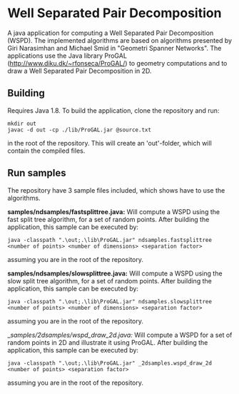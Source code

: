 # Well Separated Pair Decomposition
A java application for computing a Well Separated Pair Decomposition (WSPD). The implemented algorithms are based on algorithms presented by Giri Narasimhan and Michael Smid in "Geometri Spanner Networks".
The applications use the Java library ProGAL (http://www.diku.dk/~rfonseca/ProGAL/) to geometry computations and to draw a Well Separated Pair Decomposition in 2D. 

Building
--------
Requires Java 1.8. To build the application, clone the repository and run:
```
mkdir out
javac -d out -cp ./lib/ProGAL.jar @source.txt 
```
in the root of the repository. This will create an 'out'-folder, which will contain the compiled files. 


Run samples
-----------
The repository have 3 sample files included, which shows have to use the algorithms.

__samples/ndsamples/fastsplittree.java:__
Will compute a WSPD using the fast split tree algorithm, for a set of random points. After building the application, this sample can be executed by:
```
java -classpath ".\out;.\lib\ProGAL.jar" ndsamples.fastsplittree <number of points> <number of dimensions> <separation factor>
```
assuming you are in the root of the repository.

__samples/ndsamples/slowsplittree.java:__
Will compute a WSPD using the slow split tree algorithm, for a set of random points. After building the application, this sample can be executed by:
```
java -classpath ".\out;.\lib\ProGAL.jar" ndsamples.slowsplittree <number of points> <number of dimensions> <separation factor>
```
assuming you are in the root of the repository.

__samples/_2dsamples/wspd_draw_2d.java:__
Will compute a WSPD for a set of random points in 2D and illustrate it using ProGAL. After building the application, this sample can be executed by:
```
java -classpath ".\out;.\lib\ProGAL.jar" _2dsamples.wspd_draw_2d <number of points> <separation factor>
```
assuming you are in the root of the repository.
